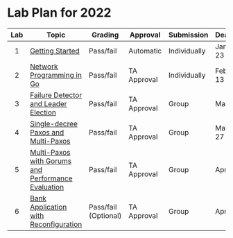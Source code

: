 # Lab Plan for 2022

| Lab | Topic                                                     | Grading          | Approval             | Submission              | Deadline          |
|:---:|-----------------------------------------------------------|------------------|----------------------|-------------------------|-------------------|
| 1 | [Getting Started][1] | Pass/fail | Automatic | Individually | January 23 |
| 2 | [Network Programming in Go][2] | Pass/fail | TA Approval | Individually | February 13 |
| 3 | [Failure Detector and Leader Election][3] | Pass/fail | TA Approval | Group | March 3 |
| 4 | [Single-decree Paxos and Multi-Paxos][4] | Pass/fail | TA Approval | Group | March 27 |
| 5 | [Multi-Paxos with Gorums and Performance Evaluation][5] | Pass/fail | TA Approval | Group | April 17 |
| 6 | [Bank Application with Reconfiguration][6] | Pass/fail (Optional) | TA Approval | Group | April 24 |

[1]: https://github.com/dat520-2023/assignments/tree/main/lab1
[2]: https://github.com/dat520-2023/assignments/tree/main/lab2
[3]: https://github.com/dat520-2023/assignments/tree/main/lab3
[4]: https://github.com/dat520-2023/assignments/tree/main/lab4
[5]: https://github.com/dat520-2023/assignments/tree/main/lab5
[6]: https://github.com/dat520-2023/assignments/tree/main/lab6

